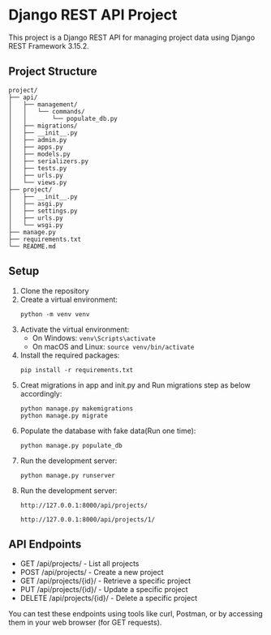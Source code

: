 # Django REST API Project

This project is a Django REST API for managing project data using Django REST Framework 3.15.2.

## Project Structure

```
project/
├── api/
│   ├── management/
│   │   └── commands/
│   │       └── populate_db.py
│   ├── migrations/
│   ├── __init__.py
│   ├── admin.py
│   ├── apps.py
│   ├── models.py
│   ├── serializers.py
│   ├── tests.py
│   ├── urls.py
│   └── views.py
├── project/
│   ├── __init__.py
│   ├── asgi.py
│   ├── settings.py
│   ├── urls.py
│   └── wsgi.py
├── manage.py
├── requirements.txt
└── README.md
```

## Setup

1. Clone the repository
2. Create a virtual environment:
   ```
   python -m venv venv
   ```
3. Activate the virtual environment:
   - On Windows: `venv\Scripts\activate`
   - On macOS and Linux: `source venv/bin/activate`
4. Install the required packages:
   ```
   pip install -r requirements.txt
   ```
5. Creat migrations in app and init.py and Run migrations step as below accordingly:
   ```
   python manage.py makemigrations
   python manage.py migrate
   ```
6. Populate the database with fake data(Run one time):
   ```
   python manage.py populate_db
   ```
7. Run the development server:
   ```
   python manage.py runserver
   ```
8. Run the development server:
   ```
   http://127.0.0.1:8000/api/projects/

   http://127.0.0.1:8000/api/projects/1/
   ```
## API Endpoints

- GET /api/projects/ - List all projects
- POST /api/projects/ - Create a new project
- GET /api/projects/{id}/ - Retrieve a specific project
- PUT /api/projects/{id}/ - Update a specific project
- DELETE /api/projects/{id}/ - Delete a specific project

You can test these endpoints using tools like curl, Postman, or by accessing them in your web browser (for GET requests).